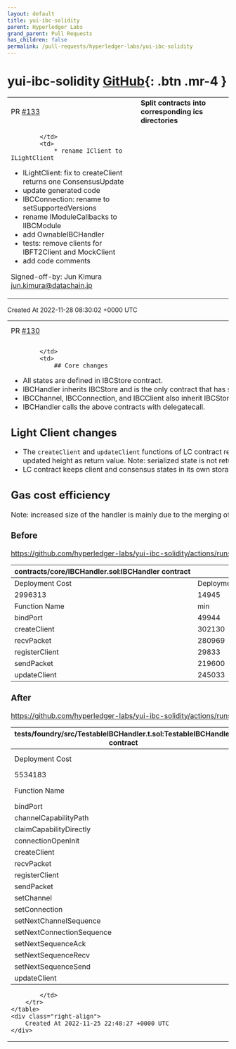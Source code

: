 ```yaml
---
layout: default
title: yui-ibc-solidity
parent: Hyperledger Labs
grand_parent: Pull Requests
has_children: false
permalink: /pull-requests/hyperledger-labs/yui-ibc-solidity
---
```


# yui-ibc-solidity <span class="fs-3 right-align">[GitHub](https://github.com/hyperledger-labs/yui-ibc-solidity){: .btn .mr-4 }</span>


<div>
    <table>
        <tr>
            <td>
                PR <a href="https://github.com/hyperledger-labs/yui-ibc-solidity/pull/133" class=".btn">#133</a>
            </td>
            <td>
                <b>
                    Split contracts into corresponding ics directories
                </b>
            </td>
        </tr>
        <tr>
            <td>
                
            </td>
            <td>
                * rename IClient to ILightClient
* ILightClient: fix to createClient returns one ConsensusUpdate
* update generated code
* IBCConnection: rename to setSupportedVersions
* rename IModuleCallbacks to IIBCModule
* add OwnableIBCHandler
* tests: remove clients for IBFT2Client and MockClient
* add code comments

Signed-off-by: Jun Kimura <jun.kimura@datachain.jp>
            </td>
        </tr>
    </table>
    <div class="right-align">
        Created At 2022-11-28 08:30:02 +0000 UTC
    </div>
</div>

<div>
    <table>
        <tr>
            <td>
                PR <a href="https://github.com/hyperledger-labs/yui-ibc-solidity/pull/130" class=".btn">#130</a>
            </td>
            <td>
                <b>
                    Refactor architecture
                </b>
            </td>
        </tr>
        <tr>
            <td>
                
            </td>
            <td>
                ## Core changes

- All states are defined in IBCStore contract.
- IBCHandler inherits IBCStore and is the only contract that has storage.
- IBCChannel, IBCConnection, and IBCClient also inherit IBCStore.
- IBCHandler calls the above contracts with delegatecall.

## Light Client changes

- The `createClient` and `updateClient` functions of LC contract return only the commitment of updated state and the updated height as return value. Note: serialized state is not returned.
- LC contract keeps client and consensus states in its own storage.

## Gas cost efficiency

Note: increased size of the handler is mainly due to the merging of the handler and host into a single contract.

### Before

https://github.com/hyperledger-labs/yui-ibc-solidity/actions/runs/3564254808/jobs/5987996346#step:7:168

| contracts/core/IBCHandler.sol:IBCHandler contract |                 |        |        |        |         |
|---------------------------------------------------|-----------------|--------|--------|--------|---------|
| Deployment Cost                                   | Deployment Size |        |        |        |         |
| 2996313                                           | 14945           |        |        |        |         |
| Function Name                                     | min             | avg    | median | max    | # calls |
| bindPort                                          | 49944           | 49944  | 49944  | 49944  | 4       |
| createClient                                      | 302130          | 302130 | 302130 | 302130 | 4       |
| recvPacket                                        | 280969          | 280969 | 280969 | 280969 | 1       |
| registerClient                                    | 29833           | 29833  | 29833  | 29833  | 4       |
| sendPacket                                        | 219600          | 219600 | 219600 | 219600 | 1       |
| updateClient                                      | 245033          | 245033 | 245033 | 245033 | 1       |

### After

https://github.com/hyperledger-labs/yui-ibc-solidity/actions/runs/3563307889/jobs/5985944182#step:7:186

| tests/foundry/src/TestableIBCHandler.t.sol:TestableIBCHandler contract |                 |        |        |        |         |
|------------------------------------------------------------------------|-----------------|--------|--------|--------|---------|
| Deployment Cost                                                        | Deployment Size |        |        |        |         |
| 5534183                                                                | 28063           |        |        |        |         |
| Function Name                                                          | min             | avg    | median | max    | # calls |
| bindPort                                                               | 46515           | 46515  | 46515  | 46515  | 5       |
| channelCapabilityPath                                                  | 2188            | 2188   | 2188   | 2188   | 10      |
| claimCapabilityDirectly                                                | 24514           | 35005  | 35005  | 45496  | 10      |
| connectionOpenInit                                                     | 286684          | 286684 | 286684 | 286684 | 1       |
| createClient                                                           | 195989          | 201629 | 202758 | 202758 | 6       |
| recvPacket                                                             | 145496          | 145496 | 145496 | 145496 | 1       |
| registerClient                                                         | 25221           | 25221  | 25221  | 25221  | 5       |
| sendPacket                                                             | 97100           | 97100  | 97100  | 97100  | 1       |
| setChannel                                                             | 178780          | 178780 | 178780 | 178780 | 5       |
| setConnection                                                          | 288162          | 288162 | 288162 | 288162 | 5       |
| setNextChannelSequence                                                 | 662             | 662    | 662    | 662    | 5       |
| setNextConnectionSequence                                              | 681             | 681    | 681    | 681    | 5       |
| setNextSequenceAck                                                     | 23400           | 23400  | 23400  | 23400  | 5       |
| setNextSequenceRecv                                                    | 48821           | 48821  | 48821  | 48821  | 5       |
| setNextSequenceSend                                                    | 23376           | 23376  | 23376  | 23376  | 5       |
| updateClient                                                           | 116088          | 116088 | 116088 | 116088 | 1       |


            </td>
        </tr>
    </table>
    <div class="right-align">
        Created At 2022-11-25 22:48:27 +0000 UTC
    </div>
</div>

